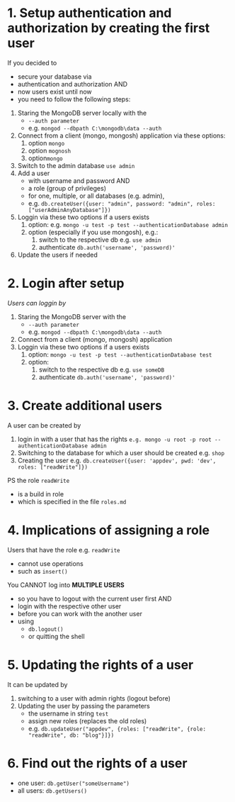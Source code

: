 # 1. Setup authentication and authorization by creating the first user

If you decided to

- secure your database via
- authentication and authorization AND
- now users exist until now
- you need to follow the following steps:

1. Staring the MongoDB server locally with the
   - `--auth parameter`
   - e.g. `mongod --dbpath C:\mongodb\data --auth`
2. Connect from a client (mongo, mongosh) application via these options:
   1. option `mongo`
   2. option `mognosh`
   3. option`mongo`
3. Switch to the admin database `use admin`
4. Add a user
   - with username and password AND
   - a role (group of privileges)
   - for one, multiple, or all databases (e.g. admin),
   - e.g. `db.createUser({user: "admin", password: "admin", roles: ["userAdminAnyDatabase"]})`
5. Loggin via these two options if a users exists
   1. option: e.g. `mongo -u test -p test --authenticationDatabase admin`
   2. option (especially if you use mongosh), e.g.:
      1. switch to the respective db e.g. `use admin`
      2. authenticate `db.auth('username', 'password)'`
6. Update the users if needed

# 2. Login after setup

_Users can loggin by_

1. Staring the MongoDB server with the
   - `--auth parameter`
   - e.g. `mongod --dbpath C:\mongodb\data --auth`
2. Connect from a client (mongo, mongosh) application
3. Loggin via these two options if a users exists
   1. option: `mongo -u test -p test --authenticationDatabase test`
   2. option:
      1. switch to the respective db e.g. `use someDB`
      2. authenticate `db.auth('username', 'password)'`

# 3. Create additional users

A user can be created by

1. login in with a user that has the rights `e.g. mongo -u root -p root --authenticationDatabase admin`
2. Switching to the database for which a user should be created e.g. `shop`
3. Creating the user e.g. `db.createUser({user: 'appdev', pwd: 'dev', roles: ["readWrite"]})`

PS the role `readWrite`

- is a build in role
- which is specified in the file `roles.md`

# 4. Implications of assigning a role

Users that have the role e.g. `readWrite`

- cannot use operations
- such as `insert()`

You CANNOT log into **MULTIPLE USERS**

- so you have to logout with the current user first AND
- login with the respective other user
- before you can work with the another user
- using
  - `db.logout()`
  - or quitting the shell

# 5. Updating the rights of a user

It can be updated by

1. switching to a user with admin rights (logout before)
2. Updating the user by passing the parameters
   - the username in string `test`
   - assign new roles (replaces the old roles)
   - e.g. `db.updateUser("appdev", {roles: ["readWrite", {role: "readWrite", db: "blog"}]})`

# 6. Find out the rights of a user

- one user: `db.getUser("someUsername")`
- all users: `db.getUsers()`
